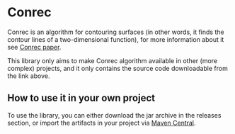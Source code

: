 # Conrec
Conrec is an algorithm for contouring surfaces (in other words, it finds the contour lines of a two-dimensional function), for more information about it see [Conrec paper](http://paulbourke.net/papers/conrec/).

This library only aims to make Conrec algorithm available in other (more complex) projects, and it only contains the source code downloadable from the link above.

## How to use it in your own project

To use the library, you can either download the jar archive in the releases section, or import the artifacts in your project via [Maven Central](https://mvnrepository.com/repos/central).
